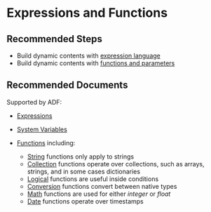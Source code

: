 <properties
	pageTitle="Use Expression and Functions to Build Dynamic Contents"
	description="Expressions and functions in Azure Data Factory"
	infoBubbleText=""
	authors="chez-charlie"
	ms.author="chez"
	articleId="283d9e5d-d00f-47df-8c3d-0db4deda2903"
	diagnosticScenario=""
	selfHelpType="generic"
	supportTopicIds="32629484"
	resourceTags=""
	productPesIds="15613"
	cloudEnvironments="public"
/>

# Expressions and Functions

## **Recommended Steps**

* Build dynamic contents with [expression language](https://docs.microsoft.com/azure/data-factory/author-visually#use-the-expression-language) <br>
* Build dynamic contents with [functions and parameters](https://docs.microsoft.com/azure/data-factory/author-visually#use-functions-and-parameters) <br>

## **Recommended Documents**

Supported by ADF: <br>

* [Expressions](https://docs.microsoft.com/azure/data-factory/control-flow-expression-language-functions) <br>
* [System Variables](https://docs.microsoft.com/azure/data-factory/control-flow-system-variables) <br>
* [Functions](https://docs.microsoft.com/azure/data-factory/control-flow-expression-language-functions#functions) including: <br>

  * [String](https://docs.microsoft.com/azure/data-factory/control-flow-expression-language-functions#string-functions) functions only apply to strings <br>
  * [Collection](https://docs.microsoft.com/azure/data-factory/control-flow-expression-language-functions#collection-functions) functions operate over collections, such as arrays, strings, and in some cases dictionaries <br>
  * [Logical](https://docs.microsoft.com/azure/data-factory/control-flow-expression-language-functions#logical-functions) functions are useful inside conditions <br>
  * [Conversion](https://docs.microsoft.com/azure/data-factory/control-flow-expression-language-functions#conversion-functions) functions convert between native types <br>
  * [Math](https://docs.microsoft.com/azure/data-factory/control-flow-expression-language-functions#math-functions) functions are used for either _integer_ or _float_ <br>
  * [Date](https://docs.microsoft.com/azure/data-factory/control-flow-expression-language-functions#date-functions) functions operate over timestamps <br>
